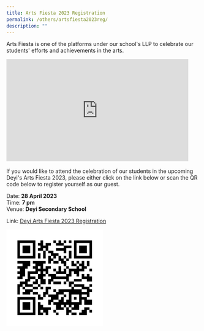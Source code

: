 ```yaml
---
title: Arts Fiesta 2023 Registration
permalink: /others/artsfiesta2023reg/
description: ""
---
```


Arts Fiesta is one of the platforms under our school's LLP to celebrate our students' efforts and achievements in the arts.

<iframe width="475" height="267" src="https://www.youtube.com/embed/kNj7M9cbqE4" title="Arts Fiesta 2023 (Promo Video)" frameborder="0" allow="accelerometer; autoplay; clipboard-write; encrypted-media; gyroscope; picture-in-picture; web-share" allowfullscreen></iframe>

If you would like to attend the celebration of our students in the upcoming Deyi's Arts Fiesta 2023, please either click on the link below or scan the QR code below to register yourself as our guest.

Date: **28 April 2023** <br>
Time: **7 pm** <br>
Venue: **Deyi Secondary School**

Link: [Deyi Arts Fiesta 2023 Registration](https://forms.gle/ixVRAc7LCoRGo7vo8)

<img src="/images/Main%20Page%20(Announcements)/2023%20Arts%20Fiesta%20Reg.png" style="width:50%">